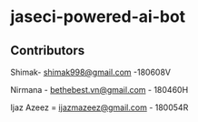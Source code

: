 # jaseci-powered-ai-bot

## Contributors
   Shimak- shimak998@gmail.com -180608V 
   
   Nirmana - bethebest.vn@gmail.com - 180460H 
   
   Ijaz Azeez = ijazmazeez@gmail.com - 180054R
